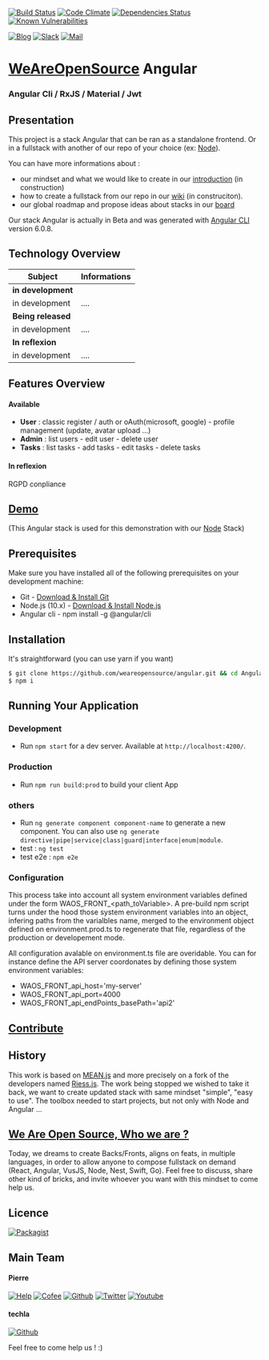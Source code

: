 [![Build Status](https://badges.weareopensource.me/travis/weareopensource/Angular.svg?style=flat-square)](https://travis-ci.org/weareopensource/Angular) [![Code Climate](https://badges.weareopensource.me/codeclimate/maintainability-percentage/weareopensource/Angular.svg?style=flat-square)](https://codeclimate.com/github/weareopensource/Angular/maintainability)
 [![Dependencies Status](https://david-dm.org/weareopensource/Angular.svg?style=flat-square)](https://david-dm.org/weareopensource/Angular)
 [![Known Vulnerabilities](https://snyk.io/test/github/weareopensource/Angular/badge.svg?style=flat-square)](https://snyk.io/test/github/weareopensource/Angular)

[![Blog](https://badges.weareopensource.me/badge/Read-On%20our%20Blog-1abc9c.svg?style=flat-square)](https://weareopensource.me) [![Slack](https://badges.weareopensource.me/badge/Chat-On%20Slack-d0355b.svg?style=flat-square)](mailto:weareopensource.me@gmail.com?subject=Join%20Slack&body=Hi,%20I%20found%20your%20community%20We%20Are%20Open%20Source.%20I%20would%20be%20interested%20to%20join%20the%20Slack%20to%20share%20and%20discuss%20about%20...%20,%20Thanks) [![Mail](https://badges.weareopensource.me/badge/Contact-By%20Mail-3498db.svg?style=flat-square)](mailto:weareopensource.me@gmail.com?subject=Contact)

# [WeAreOpenSource](https://weareopensource.me) Angular

### Angular Cli / RxJS / Material / Jwt

## Presentation

This project is a stack Angular that can be ran as a standalone frontend. Or in a fullstack with another of our repo of your choice (ex: [Node](https://github.com/weareopensource/Node)). 

You can have more informations about : 

* our mindset and what we would like to create in our [introduction](https://weareopensource.me/introduction/) (in construction)
* how to create a fullstack from our repo in our [wiki](https://github.com/weareopensource/weareopensource.github.io/wiki) (in construciton).
* our global roadmap and propose ideas about stacks in our [board](https://github.com/weareopensource/weareopensource.github.io/projects/1)

Our stack Angular is actually in Beta and was generated with [Angular CLI](https://github.com/angular/angular-cli) version 6.0.8.

## Technology Overview

| Subject | Informations
| ------- | --------
| **in development** | 
| in development  | ....
| **Being released** | 
| in development  | ....
| **In reflexion** | 
| in development  | ....

## Features Overview

#### Available

* **User** : classic register / auth or oAuth(microsoft, google) - profile management (update, avatar upload ...)
* **Admin** : list users - edit user - delete user
* **Tasks** : list tasks - add tasks - edit tasks - delete tasks

#### In reflexion

RGPD conpliance 

## [Demo](http://meanie.weareopensource.me)  
(This Angular stack is used for this demonstration with our [Node](https://github.com/weareopensource/Node) Stack)

## Prerequisites
Make sure you have installed all of the following prerequisites on your development machine:

* Git - [Download & Install Git](https://git-scm.com/downloads)
* Node.js (10.x) - [Download & Install Node.js](https://nodejs.org/en/download/)
* Angular cli - npm install -g @angular/cli

## Installation
It's straightforward (you can use yarn if you want)

```bash
$ git clone https://github.com/weareopensource/angular.git && cd Angular
$ npm i 
```

## Running Your Application

### Development

* Run `npm start` for a dev server. Available at `http://localhost:4200/`.

### Production

* Run `npm run build:prod` to build your client App

### others 

* Run `ng generate component component-name` to generate a new component. You can also use `ng generate directive|pipe|service|class|guard|interface|enum|module`.
* test : `ng test`
* test e2e : `npm e2e `

### Configuration
This process take into account all system environment variables defined under the form WAOS_FRONT_<path_toVariable>. A pre-build npm script turns under the hood those system environment variables into an object, infering paths from the varialbles name, merged to the environment object defined on environment.prod.ts to regenerate that file, regardless of the production or developement mode.

All configuration avalable on environment.ts file are overidable. You can for instance define the API server coordonates by defining those system environment variables:

-  WAOS_FRONT_api_host='my-server'
-  WAOS_FRONT_api_port=4000
-  WAOS_FRONT_api_endPoints_basePath='api2'


## [Contribute](https://github.com/weareopensource/weareopensource.github.io/wiki/Contribute)

## History

This work is based on [MEAN.js](http://meanjs.org) and more precisely on a fork of the developers named [Riess.js](https://github.com/lirantal/Riess.js). The work being stopped we wished to take it back, we want to create updated stack with same mindset "simple", "easy to use". The toolbox needed to start projects, but not only with Node and Angular ...

## [We Are Open Source, Who we are ?](https://weareopensource.me)
Today, we dreams to create Backs/Fronts, aligns on feats, in multiple languages, in order to allow anyone to compose fullstack on demand (React, Angular, VusJS, Node, Nest, Swift, Go).
Feel free to discuss, share other kind of bricks, and invite whoever you want with this mindset to come help us.

## Licence

[![Packagist](https://badges.weareopensource.me/packagist/l/doctrine/orm.svg?style=flat-square)](/LICENSE.md)

## Main Team

#### Pierre 
[![Help](https://badges.weareopensource.me/badge/Help-On%20Patreon-052d49.svg?style=flat-square)](https://www.patreon.com/pbrisorgueil) [![Cofee](https://badges.weareopensource.me/badge/Buy-Me%20a%20Coffee-FF813F.svg?style=flat-square)](https://www.buymeacoffee.com/JrSa9tZGO) [![Github](https://badges.weareopensource.me/badge/Follow-me%20on%20Github-25292E.svg?style=flat-square)](https://github.com/PierreBrisorgueil) [![Twitter](https://badges.weareopensource.me/badge/Follow-me%20on%20Twitter-3498db.svg?style=flat-square)](https://twitter.com/pbrisorgueil?lang=fr)  [![Youtube](https://badges.weareopensource.me/badge/Watch-me%20on%20Youtube-e74c3c.svg?style=flat-square)](https://www.youtube.com/channel/UCIIjHtrZL5-rFFupn7c3OtA)

#### techla 
[![Github](https://badges.weareopensource.me/badge/Follow-me%20on%20Github-25292E.svg?style=flat-square)](https://github.com/techla)

Feel free to come help us ! :) 

